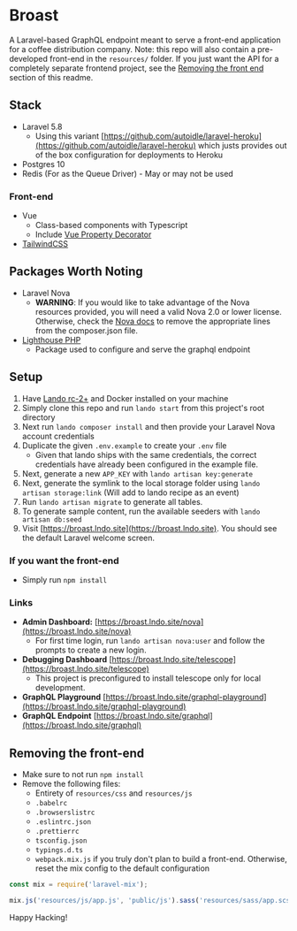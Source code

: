 # Broast

A Laravel-based GraphQL endpoint meant to serve a front-end application for a coffee distribution company. Note: this repo will also contain a pre-developed front-end in the `resources/` folder. If you just want the API for a completely separate frontend project, see the [Removing the front end](#Removing-the-front-end) section of this readme.

## Stack

- Laravel 5.8
  - Using this variant [https://github.com/autoidle/laravel-heroku](https://github.com/autoidle/laravel-heroku) which justs provides out of the box configuration for deployments to Heroku
- Postgres 10
- Redis (For as the Queue Driver) - May or may not be used

### Front-end

- Vue
  - Class-based components with Typescript
  - Include [Vue Property Decorator](https://github.com/kaorun343/vue-property-decorator)
- [TailwindCSS](https://tailwindcss.com/docs/what-is-tailwind)

## Packages Worth Noting

- Laravel Nova
  - **WARNING**: If you would like to take advantage of the Nova resources provided, you will need a valid Nova 2.0 or lower license. Otherwise, check the [Nova docs](https://nova.laravel.com/docs/2.0/installation.html#installing-nova-via-composer) to remove the appropriate lines from the composer.json file.
- [Lighthouse PHP](https://lighthouse-php.com/)
  - Package used to configure and serve the graphql endpoint

## Setup

1. Have [Lando rc-2+](https://docs.devwithlando.io/installation/system-requirements.html) and Docker installed on your machine
2. Simply clone this repo and run `lando start` from this project's root directory
3. Next run `lando composer install` and then provide your Laravel Nova account credentials
4. Duplicate the given `.env.example` to create your `.env` file
   - Given that lando ships with the same credentials, the correct credentials have already been configured in the example file.
5. Next, generate a new `APP_KEY` with `lando artisan key:generate`
6. Next, generate the symlink to the local storage folder using `lando artisan storage:link` (Will add to lando recipe as an event)
7. Run `lando artisan migrate` to generate all tables.
8. To generate sample content, run the available seeders with `lando artisan db:seed`
9. Visit [https://broast.lndo.site](https://broast.lndo.site). You should see the default Laravel welcome screen.

### If you want the front-end

- Simply run `npm install`

### Links

- **Admin Dashboard:** [https://broast.lndo.site/nova](https://broast.lndo.site/nova)
  - For first time login, run `lando artisan nova:user` and follow the prompts to create a new login.
- **Debugging Dashboard** [https://broast.lndo.site/telescope](https://broast.lndo.site/telescope)
  - This project is preconfigured to install telescope only for local development.
- **GraphQL Playground** [https://broast.lndo.site/graphql-playground](https://broast.lndo.site/graphql-playground)
- **GraphQL Endpoint** [https://broast.lndo.site/graphql](https://broast.lndo.site/graphql)

## Removing the front-end

- Make sure to not run `npm install`
- Remove the following files:
  - Entirety of `resources/css` and `resources/js`
  - `.babelrc`
  - `.browserslistrc`
  - `.eslintrc.json`
  - `.prettierrc`
  - `tsconfig.json`
  - `typings.d.ts`
  - `webpack.mix.js` if you truly don't plan to build a front-end. Otherwise, reset the mix config to the default configuration

```js
const mix = require('laravel-mix');

mix.js('resources/js/app.js', 'public/js').sass('resources/sass/app.scss', 'public/css');
```

Happy Hacking!
